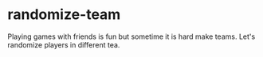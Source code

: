 # randomize-team
Playing games with friends is fun but sometime it is hard make teams. Let's randomize players in different tea.
